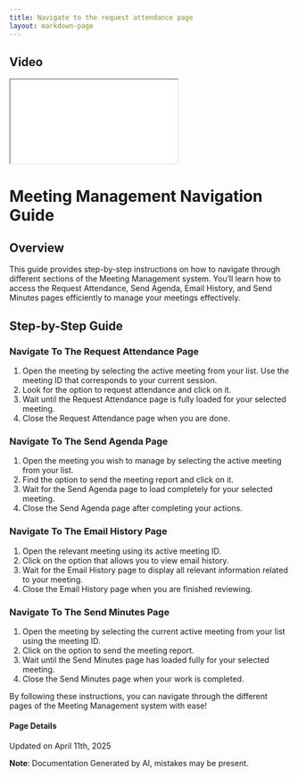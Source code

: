 ```yaml
---
title: Navigate to the request attendance page
layout: markdown-page
---
```


## Video 
<div class="container my-5">
	<div class="embed-responsive embed-responsive-16by9">
		<iframe class="embed-responsive-item" src="..\media\meetings\navigate_to_the\Navigate_to_the_request_attendance_page.webm" allowfullscreen></iframe>
	</div>
</div>

# Meeting Management Navigation Guide

## Overview
This guide provides step-by-step instructions on how to navigate through different sections of the Meeting Management system. You’ll learn how to access the Request Attendance, Send Agenda, Email History, and Send Minutes pages efficiently to manage your meetings effectively.

## Step-by-Step Guide

### Navigate To The Request Attendance Page
1. Open the meeting by selecting the active meeting from your list. Use the meeting ID that corresponds to your current session.
2. Look for the option to request attendance and click on it.
3. Wait until the Request Attendance page is fully loaded for your selected meeting.
4. Close the Request Attendance page when you are done.

### Navigate To The Send Agenda Page
1. Open the meeting you wish to manage by selecting the active meeting from your list.
2. Find the option to send the meeting report and click on it.
3. Wait for the Send Agenda page to load completely for your selected meeting.
4. Close the Send Agenda page after completing your actions.

### Navigate To The Email History Page
1. Open the relevant meeting using its active meeting ID.
2. Click on the option that allows you to view email history.
3. Wait for the Email History page to display all relevant information related to your meeting.
4. Close the Email History page when you are finished reviewing.

### Navigate To The Send Minutes Page
1. Open the meeting by selecting the current active meeting from your list using the meeting ID.
2. Click on the option to send the meeting report.
3. Wait until the Send Minutes page has loaded fully for your selected meeting.
4. Close the Send Minutes page when your work is completed.

By following these instructions, you can navigate through the different pages of the Meeting Management system with ease!

#### Page Details
Updated on April 11th, 2025

**Note**: Documentation Generated by AI, mistakes may be present.